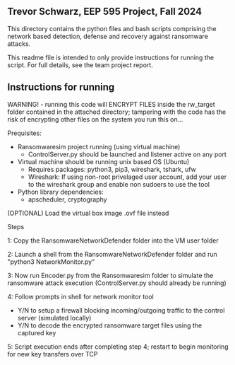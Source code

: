 Trevor Schwarz, EEP 595 Project, Fall 2024
-

This directory contains the python files and bash scripts comprising the network based detection, defense and recovery against ransomware attacks.

This readme file is intended to only provide instructions for running the script. For full details, see the team project report.

Instructions for running 
---

WARNING! - running this code will ENCRYPT FILES inside the rw_target folder contained in the attached directory; tampering with the code has the risk of encrypting other files on the system you run this on...

Prequisites:
- Ransomwaresim project running (using virtual machine)
    - ControlServer.py should be launched and listener active on any port
- Virtual machine should be running unix based OS (Ubuntu)
    - Requires packages: python3, pip3, wireshark, tshark, ufw
    - Wireshark: If using non-root privelaged user account, add your user to the wireshark group and enable non sudoers to use the tool
- Python library dependencies:
    - apscheduler, cryptography

(OPTIONAL) Load the virtual box image .ovf file instead

Steps

1: Copy the RansomwareNetworkDefender folder into the VM user folder

2: Launch a shell from the RansomwareNetworkDefender folder and run "python3 NetworkMonitor.py"

3: Now run Encoder.py from the Ransomwaresim folder to simulate the ransomware attack execution (ControlServer.py should already be running)

4: Follow prompts in shell for network monitor tool
- Y/N to setup a firewall blocking incoming/outgoing traffic to the control server (simulated locally)
- Y/N to decode the encrypted ransomware target files using the captured key

5: Script execution ends after completing step 4; restart to begin monitoring for new key transfers over TCP